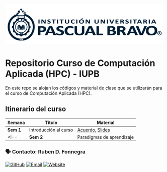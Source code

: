 
<center> <img src="Images/iupb_logo.png" width="500px"/> </center>


# Repositorio Curso de Computación Aplicada (HPC) - IUPB

En este repo se alojan los códigos y material de clase que se utilizarán para el curso de Computación Aplicada (HPC). 


## Itinerario del curso

| Semana | Título | Material |
|---|---|---|
| **Sem 1**  | Introducción al curso | [Acuerdo](https://docs.google.com/spreadsheets/d/1BcSAZagBfGRew2w0NkOjb3yasiY4VP_gPpp_mzORCAU/edit?usp=sharing), [Slides](https://docs.google.com/presentation/d/1Q7H1GiH5ygIT7uv0TNKphQJr-KycSZb1_T_54VFBW3M/edit?usp=sharing)
<!-- | **Sem 2**  | Paradigmas de aprendizaje | [Slides](https://docs.google.com/presentation/d/1B4wBGexKpvu-p86_NcTSuF2H3iwDRd9sfpbdgkO8Ge8/edit?usp=sharing), [Practicum 1](https://github.com/rubenfonnegra/inteligencia_computacional/blob/master/Sem_2/Practicum_1.ipynb)  -->



### 🗣️ Contacto: Ruben D. Fonnegra

  [![GitHub](https://img.shields.io/badge/github-%23121011.svg?style=for-the-badge&logo=github&logoColor=white)](https://github.com/rubenfonnegra) 
  [![Email](https://img.shields.io/badge/Email-c14438?style=for-the-badge&logo=gmail&logoColor=white)](mailto:ruben.fonnegra@pascuabravo.edu.co "Connect via Email")
  [![Website](https://img.shields.io/badge/website-%230070D1.svg?style=for-the-badge&logo=About.me&logoColor=white)](https://rubenfonnegra.github.io/)
